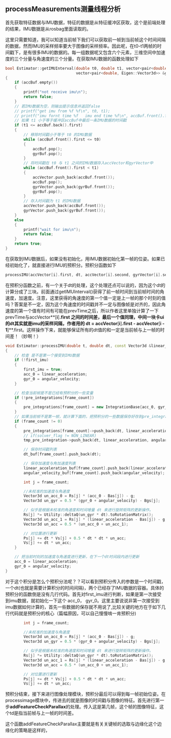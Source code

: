 ## processMeasurements测量线程分析

首先获取特征数据与IMU数据，特征的数据是从特征缓冲区获取，这个是前端处理的结果，IMU数据是从rosbag里面读取的。

这里只需要知道，我可以知道当前帧下我们可以获取前一帧到当前帧这个时间间隔的数据，然而IMU的采样频率要大于图像的采样频率。因此呢，在t0-t1两帧的时间戳下，是有很多IMU的数据的。每一组数据呢又包含六个元素，三维空间中加速度的三个分量与角速度的三个分量。在获取IMU数据的函数处理如下

```C++
bool Estimator::getIMUInterval(double t0, double t1, vector<pair<double, Eigen::Vector3d>> &accVector,
                               vector<pair<double, Eigen::Vector3d>> &gyrVector)
{
    if (accBuf.empty())
    {
        printf("not receive imu\n");
        return false;
    }
    // 若IMU数据为空，则输出提示信息并返回false
    // printf("get imu from %f %f\n", t0, t1);
    // printf("imu fornt time %f   imu end time %f\n", accBuf.front().first, accBuf.back().first);
    // 如果 t1 小于等于缓冲区accBuf中最后一条IMU数据的时间戳
    if (t1 <= accBuf.back().first)
    {
        // 移除时间戳小于等于 t0 的IMU数据
        while (accBuf.front().first <= t0)
        {
            accBuf.pop();
            gyrBuf.pop();
        }
        // 将时间戳在 t0 与 t1 之间的IMU数据存入accVector和gyrVector中
        while (accBuf.front().first < t1)
        {
            accVector.push_back(accBuf.front());
            accBuf.pop();
            gyrVector.push_back(gyrBuf.front());
            gyrBuf.pop();
        }
        // 存入时间戳为 t1 的IMU数据
        accVector.push_back(accBuf.front());
        gyrVector.push_back(gyrBuf.front());
    }
    else
    {
        printf("wait for imu\n");
        return false;
    }
    return true;
}
```

在获取到IMU数据后，如果没有初始化，用IMU数据初始化第一帧的位姿。如果已经初始化了，就直接进行IMU的预积分。预积分函数如下

```C++
processIMU(accVector[i].first, dt, accVector[i].second, gyrVector[i].second);
```

在预积分函数之前，有一个关于dt的处理，这个处理还点可以说的，因为这个dt的计算分成了三块。前面通过getIMUInterval()获得了前一帧时间到当前帧时间的角速度，加速度。注意，这里获得的角速度的第一个值一定是上一帧的那个时刻的值吗？答案是不一定，因为这个角速度的时间戳并不一定与图像帧是对齐的，因此角速度的第一个值有时间有可能在prevTime之后，所以作者这里单独计算了一下prevTime与accVector**[**i**]**.first 之间的时间差，最后一个值同理，中间一块卡ui的dt其实就是imu的采样间隔，作者用的 dt = accVector**[**i**]**.first - accVector**[**i - 1**]**.first。这样操作下来，就能够保证所有的dt值的和一定是当前帧与上一帧的时间差！（妙啊！）

```C++
void Estimator::processIMU(double t, double dt, const Vector3d &linear_acceleration, const Vector3d &angular_velocity)
{
    // 检查 是不是第一个接受到IMU数据
    if (!first_imu)
    {
        first_imu = true;
        acc_0 = linear_acceleration;
        gyr_0 = angular_velocity;
    }

    // 检查当前帧是不是已经有预积分的一些变量
    if (!pre_integrations[frame_count])
    {
        pre_integrations[frame_count] = new IntegrationBase{acc_0, gyr_0, Bas[frame_count], Bgs[frame_count]};
    }
    // 如果当前帧不是第一帧，就计算下面的，把预积分的一些数据保存好存到pre_integrations中
    if (frame_count != 0)
    {
        pre_integrations[frame_count]->push_back(dt, linear_acceleration, angular_velocity);
        // if(solver_flag != NON_LINEAR)
        tmp_pre_integration->push_back(dt, linear_acceleration, angular_velocity);

        // 保存时间戳列表
        dt_buf[frame_count].push_back(dt);

        // 保存加速度与角加速度列表
        linear_acceleration_buf[frame_count].push_back(linear_acceleration);
        angular_velocity_buf[frame_count].push_back(angular_velocity);

        int j = frame_count;

        //未校准的加速度与角速度
        Vector3d un_acc_0 = Rs[j] * (acc_0 - Bas[j]) - g;
        Vector3d un_gyr = 0.5 * (gyr_0 + angular_velocity) - Bgs[j];

        // 似乎是根据未校准的角速度和时间增量 dt 来进行旋转矩阵的更新操作。
        Rs[j] *= Utility::deltaQ(un_gyr * dt).toRotationMatrix();
        Vector3d un_acc_1 = Rs[j] * (linear_acceleration - Bas[j]) - g;
        Vector3d un_acc = 0.5 * (un_acc_0 + un_acc_1);

        // 对位置进行更新
        Ps[j] += dt * Vs[j] + 0.5 * dt * dt * un_acc;
        Vs[j] += dt * un_acc;
    }

    // 把当前时刻的加速度与角速度进行更新，在下一个dt时间段内进行更新
    acc_0 = linear_acceleration;
    gyr_0 = angular_velocity;
}
```

对于这个积分是怎么个预积分法呢？？可以看到预积分传入的参数是一个时间戳，一个dt(也就是需要计算积分的时间间隔)，两个已经存了IMU数据的容器。具体的预积分的函数倒是没有几行代码。首先对first_imu进行判断，如果是第一次接受到imu数据，就初始化一下这个 acc_0， gyr_0。这里主要说说非第一次接受到imu数据如何计算的，首先一些数据的保存就不用说了,比较关键的地方在于如下几行代码就是预积分的核心（篇幅原因，可以自己慢慢啃一肯预积分)

```C++
        int j = frame_count;

        //未校准的加速度与角速度
        Vector3d un_acc_0 = Rs[j] * (acc_0 - Bas[j]) - g;
        Vector3d un_gyr = 0.5 * (gyr_0 + angular_velocity) - Bgs[j];

        // 似乎是根据未校准的角速度和时间增量 dt 来进行旋转矩阵的更新操作。
        Rs[j] *= Utility::deltaQ(un_gyr * dt).toRotationMatrix();
        Vector3d un_acc_1 = Rs[j] * (linear_acceleration - Bas[j]) - g;
        Vector3d un_acc = 0.5 * (un_acc_0 + un_acc_1);

        // 对位置进行更新
        Ps[j] += dt * Vs[j] + 0.5 * dt * dt * un_acc;
        Vs[j] += dt * un_acc;
```

预积分结束，接下来进行图像处理模块，预积分最后可以得到每一帧初始位姿。在processimage模块中，传进去的就是图像的时间戳与图像的特征。首先进行第一步**addFeatureCheckParallax**的处理。传入这是第几帧，这个帧的图像特征，这个td是指当前帧与上一帧的时间差。

这个函数addFeatureCheckParallax主要就是有关关键帧的选取与边缘化这个边缘化的策略是这样的，
